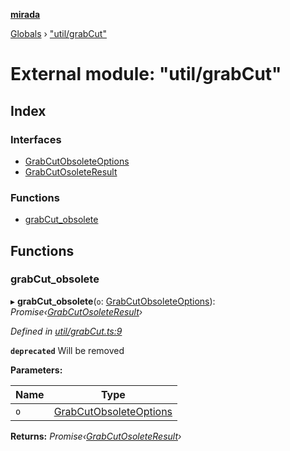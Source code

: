 **[mirada](../README.md)**

[Globals](../README.md) › ["util/grabCut"](_util_grabcut_.md)

# External module: "util/grabCut"

## Index

### Interfaces

* [GrabCutObsoleteOptions](../interfaces/_util_grabcut_.grabcutobsoleteoptions.md)
* [GrabCutOsoleteResult](../interfaces/_util_grabcut_.grabcutosoleteresult.md)

### Functions

* [grabCut_obsolete](_util_grabcut_.md#grabcut_obsolete)

## Functions

###  grabCut_obsolete

▸ **grabCut_obsolete**(`o`: [GrabCutObsoleteOptions](../interfaces/_util_grabcut_.grabcutobsoleteoptions.md)): *Promise‹[GrabCutOsoleteResult](../interfaces/_util_grabcut_.grabcutosoleteresult.md)›*

*Defined in [util/grabCut.ts:9](https://github.com/cancerberoSgx/mirada/blob/cd60774/mirada/src/util/grabCut.ts#L9)*

**`deprecated`** 
Will be removed

**Parameters:**

Name | Type |
------ | ------ |
`o` | [GrabCutObsoleteOptions](../interfaces/_util_grabcut_.grabcutobsoleteoptions.md) |

**Returns:** *Promise‹[GrabCutOsoleteResult](../interfaces/_util_grabcut_.grabcutosoleteresult.md)›*